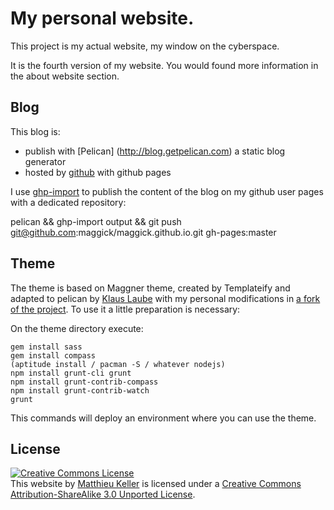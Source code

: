 # My personal website.

This project is my actual website, my window on the cyberspace.

It is the fourth version of my website. You would found more information in the
about website section.

## Blog

This blog is:
  * publish with [Pelican] (http://blog.getpelican.com) a static blog generator
  * hosted by [github](https://github.com) with github pages

I use [ghp-import](https://github.com/davisp/ghp-import) to publish the content
of the blog on my github user pages with a dedicated repository:

  pelican && ghp-import output && git push git@github.com:maggick/maggick.github.io.git gh-pages:master

## Theme

The theme is based on Maggner theme, created by Templateify and adapted to
pelican by [Klaus Laube](https://github.com/kplaube/maggner-pelican) with
my personal modifications in
[a fork of the project](https://github.com/maggick/maggner-pelican).
To use it a little preparation is necessary:

On the theme directory execute:

    gem install sass
    gem install compass
    (aptitude install / pacman -S / whatever nodejs)
    npm install grunt-cli grunt
    npm install grunt-contrib-compass
    npm install grunt-contrib-watch
    grunt

This commands will deploy an environment where you can use the theme.

## License

<a rel="license" href="http://creativecommons.org/licenses/by-sa/3.0/deed.en_US"><img alt="Creative Commons License" style="b
order-width:0" src="http://i.creativecommons.org/l/by-sa/3.0/88x31.png" /></a><br /><span xmlns:dct="http://purl.org/dc/terms
/" property="dct:title">This website</span> by <a xmlns:cc="http://creativecommons.org/ns#" href="lol" p
roperty="cc:attributionName" rel="cc:attributionURL">Matthieu Keller</a> is licensed under a <a rel="license" href="http://cr
eativecommons.org/licenses/by-sa/3.0/deed.en_US">Creative Commons Attribution-ShareAlike 3.0 Unported License</a>.<br />
